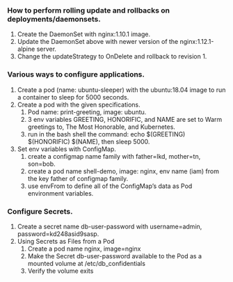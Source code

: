### How to perform rolling update and rollbacks on deployments/daemonsets.
1. Create the DaemonSet with nginx:1.10.1 image.
2. Update the DaemonSet above with newer version of the nginx:1.12.1-alpine server.
3. Change the updateStrategy to OnDelete and rollback to revision 1.

### Various ways to configure applications.
1. Create a pod (name: ubuntu-sleeper) with the ubuntu:18.04 image to run a container to sleep for 5000 seconds.
2. Create a pod with the given specifications.
	1. Pod name: print-greeting, image: ubuntu.
	2. 3 env variables GREETING, HONORIFIC, and NAME are set to Warm greetings to, The Most Honorable, and Kubernetes.
	3. run in the bash shell the command: echo $(GREETING) $(HONORIFIC) $(NAME), then sleep 5000.
3. Set env variables with ConfigMap.
    1. create a configmap name family with father=lkd, mother=tn, son=bob.
	2. create a pod name shell-demo, image: nginx, env name (iam) from the key father of configmap family.
	3. use envFrom to define all of the ConfigMap’s data as Pod environment variables.
   
### Configure Secrets.
1. Create a secret name db-user-password with username=admin, password=kd248asid9sasp.
2. Using Secrets as Files from a Pod
	1. Create a pod name nginx, image=nginx
	2. Make the Secret db-user-password available to the Pod as a mounted volume at /etc/db_confidentials
	3. Verify the volume exits

